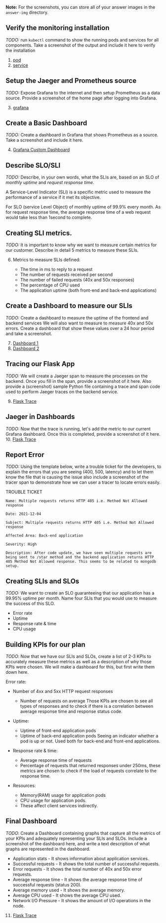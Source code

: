 **Note:** For the screenshots, you can store all of your answer images in the `answer-img` directory.

## Verify the monitoring installation

*TODO:* run `kubectl` command to show the running pods and services for all components. Take a screenshot of the output and include it here to verify the installation

1. [pod](answer-img/pod_0.PNG)
2. [service](answer-img/services_1.PNG)

## Setup the Jaeger and Prometheus source
*TODO:* Expose Grafana to the internet and then setup Prometheus as a data source. Provide a screenshot of the home page after logging into Grafana.

3. [grafana](answer-img/grafana_3.PNG)

## Create a Basic Dashboard
*TODO:* Create a dashboard in Grafana that shows Prometheus as a source. Take a screenshot and include it here.

4. [Grafana Custom Dashboard](answer-img/custom_grafana_dashboard.PNG)
## Describe SLO/SLI
*TODO:* Describe, in your own words, what the SLIs are, based on an SLO of *monthly uptime* and *request response time*.

A Service-Level Indicator (SLI) is a specific metric used to measure the performance of a service if it met its objective.

For SLO (service Level Object) of monthly uptime of 99.9% every month. As for request response time, the average response time of a web request would take less than 1second to complete.

## Creating SLI metrics.
*TODO:* It is important to know why we want to measure certain metrics for our customer. Describe in detail 5 metrics to measure these SLIs. 

6. Metrics to measure SLIs defined:

   * The time in ms to reply to a request
   * The number of requests received per second
   * The number of failed requests (40x and 50x responses)
   * The percentage of CPU used
   * The application uptime (both front-end and back-end applications)

## Create a Dashboard to measure our SLIs
*TODO:* Create a dashboard to measure the uptime of the frontend and backend services We will also want to measure to measure 40x and 50x errors. Create a dashboard that show these values over a 24 hour period and take a screenshot.

7. [Dashboard 1](answer-img/dashboard_1.png)
8. [Dashboard 2](answer-img/dashboard_2.png)

## Tracing our Flask App
*TODO:*  We will create a Jaeger span to measure the processes on the backend. Once you fill in the span, provide a screenshot of it here. Also provide a (screenshot) sample Python file containing a trace and span code used to perform Jaeger traces on the backend service.

9. [Flask Trace](answer-img/flask_trace.png)


## Jaeger in Dashboards
*TODO:* Now that the trace is running, let's add the metric to our current Grafana dashboard. Once this is completed, provide a screenshot of it here.
10. [Flask Trace](answer-img/jaeger_backemnd_grafana.png)


## Report Error
*TODO:* Using the template below, write a trouble ticket for the developers, to explain the errors that you are seeing (400, 500, latency) and to let them know the file that is causing the issue also include a screenshot of the tracer span to demonstrate how we can user a tracer to locate errors easily.

TROUBLE TICKET
```
Name: Multiple requests returns HTTP 405 i.e. Method Not Allowed response

Date: 2021-12-04

Subject: Multiple requests returns HTTP 405 i.e. Method Not Allowed response

Affected Area: Back-end application

Severity: High

Description: After code update, we have seen multiple requests are being sent to /star method and the backend application returns HTTP 405 Method Not Allowed response. This seems to be related to mongodb setup.
```

## Creating SLIs and SLOs
*TODO:* We want to create an SLO guaranteeing that our application has a 99.95% uptime per month. Name four SLIs that you would use to measure the success of this SLO.

* Error rate
* Uptime
* Response rate & time
* CPU usage

## Building KPIs for our plan
*TODO*: Now that we have our SLIs and SLOs, create a list of 2-3 KPIs to accurately measure these metrics as well as a description of why those KPIs were chosen. We will make a dashboard for this, but first write them down here.

Error rate:

* Number of 4xx and 5xx HTTP request responses
   - Number of requests on average Those KPIs are chosen to see all types of responses and to check if there is a correlation between average response time and response status code.

* Uptime:

   - Uptime of front-end application pods
   - Uptime of back-end application pods Seeing an indicator whether a pod is up or not. Used both for back-end and front-end applications.

* Response rate & time:

   - Average response time of requests
   - Percentage of requests that returned responses under 250ms, these metrics are chosen to check if the load of requests correlate to the response time.

* Resources:

   - Memory(RAM) usage for application pods
   - CPU usage for application pods.
   - These affect client services indirectly.

## Final Dashboard
*TODO*: Create a Dashboard containing graphs that capture all the metrics of your KPIs and adequately representing your SLIs and SLOs. Include a screenshot of the dashboard here, and write a text description of what graphs are represented in the dashboard.  


- Application stats  - It shows information about application services.
- Successful requests - It shows the total number of successful requests.
- Error requests - It shows the total number of 40x and 50x error requests.
- Average response time - It shows the average response time of successful requests (status 200).
- Average memory used - It shows the average memory.
- Average CPU used - It shows the average CPU used.
- Network I/O Pressure - It shows the amount of I/O operations in the node.

11. [Flask Trace](answer-img/final_dashboard_grafana.png)
